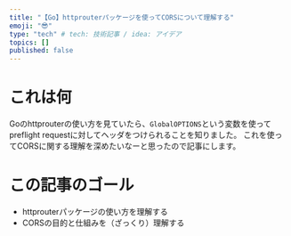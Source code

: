 ```yaml
---
title: "【Go】httprouterパッケージを使ってCORSについて理解する"
emoji: "😎"
type: "tech" # tech: 技術記事 / idea: アイデア
topics: []
published: false
---
```

# これは何
Goのhttprouterの使い方を見ていたら、`GlobalOPTIONS`という変数を使ってpreflight requestに対してヘッダをつけられることを知りました。
これを使ってCORSに関する理解を深めたいなーと思ったので記事にします。
# この記事のゴール
- httprouterパッケージの使い方を理解する
- CORSの目的と仕組みを（ざっくり）理解する